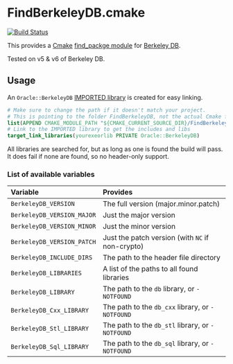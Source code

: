 # FindBerkeleyDB.cmake

[![Build Status](https://travis-ci.com/sum01/FindBerkeleyDB.svg?branch=master)](https://travis-ci.com/sum01/FindBerkeleyDB)

This provides a [Cmake](https://cmake.org/) [find_packge module](https://cmake.org/cmake/help/latest/command/find_package.html) for [Berkeley DB](http://www.oracle.com/technetwork/database/database-technologies/berkeleydb/overview/index.html).

Tested on v5 & v6 of Berkeley DB.

## Usage

An `Oracle::BerkeleyDB` [IMPORTED library](https://cmake.org/cmake/help/latest/manual/cmake-buildsystem.7.html#imported-targets) is created for easy linking.

```cmake
# Make sure to change the path if it doesn't match your project.
# This is pointing to the folder FindBerkeleyDB, not the actual Cmake file
list(APPEND CMAKE_MODULE_PATH "${CMAKE_CURRENT_SOURCE_DIR}/FindBerkeleyDB")
# Link to the IMPORTED library to get the includes and libs
target_link_libraries(yourexeorlib PRIVATE Oracle::BerkeleyDB)
```

All libraries are searched for, but as long as one is found the build will pass. It does fail if none are found, so no header-only support.

### List of available variables

| Variable                   | Provides                                         |
| :------------------------- | :----------------------------------------------- |
| `BerkeleyDB_VERSION`       | The full version (major.minor.patch)             |
| `BerkeleyDB_VERSION_MAJOR` | Just the major version                           |
| `BerkeleyDB_VERSION_MINOR` | Just the minor version                           |
| `BerkeleyDB_VERSION_PATCH` | Just the patch version (with `NC` if non-crypto) |
| `BerkeleyDB_INCLUDE_DIRS`  | The path to the header file directory            |
| `BerkeleyDB_LIBRARIES`     | A list of the paths to all found libraries       |
| `BerkeleyDB_LIBRARY`       | The path to the `db` library, or `-NOTFOUND`     |
| `BerkeleyDB_Cxx_LIBRARY`   | The path to the `db_cxx` library, or `-NOTFOUND` |
| `BerkeleyDB_Stl_LIBRARY`   | The path to the `db_stl` library, or `-NOTFOUND` |
| `BerkeleyDB_Sql_LIBRARY`   | The path to the `db_sql` library, or `-NOTFOUND` |
